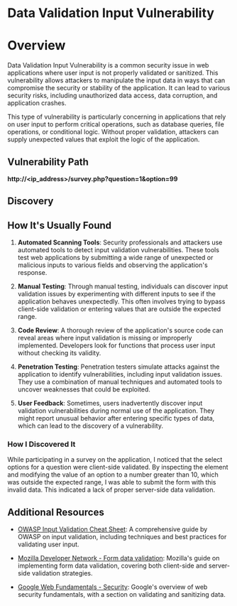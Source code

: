 # Data Validation Input Vulnerability

# Overview
Data Validation Input Vulnerability is a common security issue in web applications where user input is not properly validated or sanitized. This vulnerability allows attackers to manipulate the input data in ways that can compromise the security or stability of the application. It can lead to various security risks, including unauthorized data access, data corruption, and application crashes.

This type of vulnerability is particularly concerning in applications that rely on user input to perform critical operations, such as database queries, file operations, or conditional logic. Without proper validation, attackers can supply unexpected values that exploit the logic of the application.

## Vulnerability Path
**http://<ip_address>/survey.php?question=1&option=99**

## Discovery

## How It's Usually Found

1. **Automated Scanning Tools**: Security professionals and attackers use automated tools to detect input validation vulnerabilities. These tools test web applications by submitting a wide range of unexpected or malicious inputs to various fields and observing the application's response.

2. **Manual Testing**: Through manual testing, individuals can discover input validation issues by experimenting with different inputs to see if the application behaves unexpectedly. This often involves trying to bypass client-side validation or entering values that are outside the expected range.

3. **Code Review**: A thorough review of the application's source code can reveal areas where input validation is missing or improperly implemented. Developers look for functions that process user input without checking its validity.

4. **Penetration Testing**: Penetration testers simulate attacks against the application to identify vulnerabilities, including input validation issues. They use a combination of manual techniques and automated tools to uncover weaknesses that could be exploited.

5. **User Feedback**: Sometimes, users inadvertently discover input validation vulnerabilities during normal use of the application. They might report unusual behavior after entering specific types of data, which can lead to the discovery of a vulnerability.

### How I Discovered It
While participating in a survey on the application, I noticed that the select options for a question were client-side validated. By inspecting the element and modifying the value of an option to a number greater than 10, which was outside the expected range, I was able to submit the form with this invalid data. This indicated a lack of proper server-side data validation.

## Additional Resources

- [OWASP Input Validation Cheat Sheet](https://cheatsheetseries.owasp.org/cheatsheets/Input_Validation_Cheat_Sheet.html): A comprehensive guide by OWASP on input validation, including techniques and best practices for validating user input.

- [Mozilla Developer Network - Form data validation](https://developer.mozilla.org/en-US/docs/Learn/Forms/Form_validation): Mozilla's guide on implementing form data validation, covering both client-side and server-side validation strategies.

- [Google Web Fundamentals - Security](https://developers.google.com/web/fundamentals/security): Google's overview of web security fundamentals, with a section on validating and sanitizing data.